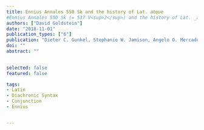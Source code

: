 ```yaml
---
title: Ennius Annales 550 Sk and the history of Lat. 𝘢𝘵𝘲𝘶𝘦
#Ennius Annales 550 Sk (= 537 V<sup>2</sup>) and the history of Lat. _atque_
authors: ["David Goldstein"]
date: "2018-11-01"
publication_types: ["6"]
publication: "Dieter C. Gunkel, Stephanie W. Jamison, Angelo O. Mercado, and Kazuhiko Yoshida, edd. _Vina diem celebrent: Studies in linguistics and philology in honor of Brent Vine_, 61-75. Ann Arbor: Beech Stave Press"
doi: ""
abstract: ""

 
selected: false
featured: false

tags:
- Latin
- Diachronic Syntax
- Conjunction
- Ennius


---
```



